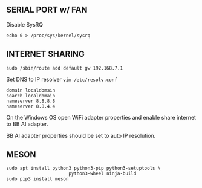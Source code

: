 ## SERIAL PORT w/ FAN
Disable SysRQ

`echo 0 > /proc/sys/kernel/sysrq`
## INTERNET SHARING
`sudo /sbin/route add default gw 192.168.7.1`

Set DNS to IP resolver
`vim /etc/resolv.conf`
```
domain localdomain
search localdomain
nameserver 8.8.8.8
nameserver 8.8.4.4
```
On the Windows OS open WiFi adapter properties and enable share internet to BB AI adapter.

BB AI adapter properties should be set to auto IP resolution.

## MESON
```
sudo apt install python3 python3-pip python3-setuptools \
                       python3-wheel ninja-build
sudo pip3 install meson
```

